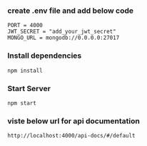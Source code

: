 ### create .env file and add below code 

```
PORT = 4000
JWT_SECRET = "add_your_jwt_secret"
MONGO_URL = mongodb://0.0.0.0:27017
```

### Install dependencies

```
npm install
```

### Start Server

```
npm start
```

### viste below url for api documentation

```
http://localhost:4000/api-docs/#/default
```

